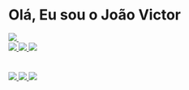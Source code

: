 # Olá, Eu sou o João Victor

<div>
	<a href="https://github.com/JoaoVictorZz">
		<img src="https://github-readme-stats.vercel.app/api?username=joaovictorzz&theme=dracula&show_icons=true">
		<img>
	</a>
</div>

<div>
	<a href="https://github.com/JoaoVictorZz">
		<img src="https://img.shields.io/badge/JavaScript-F7DF1E?style=for-the-badge&logo=javascript&logoColor=black">
		<img src="https://img.shields.io/badge/CSS-1572B6?style=for-the-badge&logo=css3&logoColor=white">
		<img src="https://img.shields.io/badge/HTML-E34F26?style=for-the-badge&logo=html5&logoColor=white">
	</a>
</div>

#

<div>
	<a href="https://open.spotify.com/playlist/65ShbvHV6q2Uy37YaKeou6?si=3d09ba8fd01944b1">
		<img src="https://img.shields.io/badge/Spotify-1ED760?&style=for-the-badge&logo=spotify&logoColor=white">
	</a>
	<a href="malito: victorbusiness207@gmail.com">
		<img src="https://img.shields.io/badge/Gmail-D14836?style=for-the-badge&logo=gmail&logoColor=white">
	</a>
	<a href="https://www.linkedin.com/in/jo%C3%A3o-victor-9b3b8b20a/">
		<img src="https://img.shields.io/badge/LinkedIn-0077B5?style=for-the-badge&logo=linkedin&logoColor=white">
	</a>
</div>